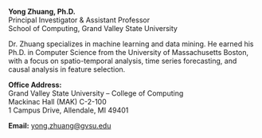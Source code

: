 **Yong Zhuang, Ph.D.**  
Principal Investigator & Assistant Professor  
School of Computing, Grand Valley State University  
  
Dr. Zhuang specializes in machine learning and data mining. He earned his Ph.D. in Computer Science from the University of Massachusetts Boston, with a focus on spatio-temporal analysis, time series forecasting, and causal analysis in feature selection.  

**Office Address:**  
Grand Valley State University – College of Computing  
Mackinac Hall (MAK) C-2-100  
1 Campus Drive, Allendale, MI 49401  

**Email:** yong.zhuang@gvsu.edu